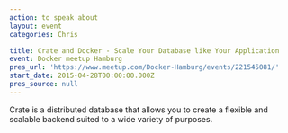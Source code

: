 ```yaml
---
action: to speak about
layout: event
categories: Chris

title: Crate and Docker - Scale Your Database like Your Application
event: Docker meetup Hamburg
pres_url: 'https://www.meetup.com/Docker-Hamburg/events/221545081/'
start_date: 2015-04-28T00:00:00.000Z
pres_source: null
---
```


Crate is a distributed database that allows you to create a flexible and scalable backend suited to a wide variety of purposes.
